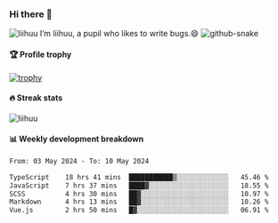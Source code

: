 ### Hi there 👋
<img src="https://komarev.com/ghpvc/?username=liihuu&label=Profile%20views&style=flat&base=119527" alt="liihuu" />
I’m liihuu, a pupil who likes to write bugs.😄

<picture>
  <source media="(prefers-color-scheme: dark)" srcset="https://github.com/liihuu/liihuu/raw/output/github-snake-dark.svg" />
  <source media="(prefers-color-scheme: light)" srcset="https://github.com/liihuu/liihuu/raw/output/github-snake.svg" />
  <img alt="github-snake" src="https://github.com/liihuu/liihuu/tree/output/github-snake.svg" />
</picture>


#### 🏆 Profile trophy
[![trophy](https://github-profile-trophy.vercel.app?username=liihuu&margin-w=16&margin-h=16&rank=-C,-B)](https://github.com/liihuu)

#### 🔥 Streak stats
<img src="https://streak-stats.demolab.com?user=liihuu&border_radius=6&card_width=500" alt="liihuu" />

#### 📊 Weekly development breakdown
<!--START_SECTION:waka-->

```txt
From: 03 May 2024 - To: 10 May 2024

TypeScript    18 hrs 41 mins  ███████████▒░░░░░░░░░░░░░   45.46 %
JavaScript    7 hrs 37 mins   ████▓░░░░░░░░░░░░░░░░░░░░   18.55 %
SCSS          4 hrs 30 mins   ██▓░░░░░░░░░░░░░░░░░░░░░░   10.97 %
Markdown      4 hrs 13 mins   ██▓░░░░░░░░░░░░░░░░░░░░░░   10.26 %
Vue.js        2 hrs 50 mins   █▓░░░░░░░░░░░░░░░░░░░░░░░   06.91 %
```

<!--END_SECTION:waka-->


<!--
**liihuu/liihuu** is a ✨ _special_ ✨ repository because its `README.md` (this file) appears on your GitHub profile.

Here are some ideas to get you started:

- 🔭 I’m currently working on ...
- 🌱 I’m currently learning ...
- 👯 I’m looking to collaborate on ...
- 🤔 I’m looking for help with ...
- 💬 Ask me about ...
- 📫 How to reach me: ...
- 😄 Pronouns: ...
- ⚡ Fun fact: ...
-->
